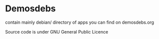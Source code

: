 # Demosdebs

contain mainly debian/ directory of apps you can find on demosdebs.org

Source code is under GNU General Public Licence
